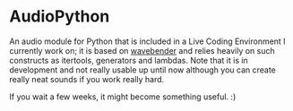 AudioPython
===========

An audio module for Python that is included in a Live Coding Environment I currently work on;
it is based on [wavebender](https://github.com/zacharydenton/wavebender/) and relies heavily
on such constructs as itertools, generators and lambdas. Note that it is in development and
not really usable up until now although you can create really neat sounds if you work really
hard.

If you wait a few weeks, it might become something useful. :)
